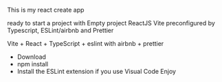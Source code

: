 This is my react create app

ready to start a project with Empty project ReactJS Vite preconfigured by Typescript,
ESLint/airbnb and Prettier

Vite + React + TypeScript + eslint with airbnb + prettier

- Download
- npm install
- Install the ESLint extension if you use Visual Code
  Enjoy
